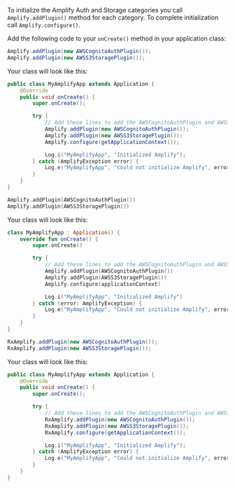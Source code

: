 To initialize the Amplify Auth and Storage categories you call `Amplify.addPlugin()` method for each category. To complete initialization call `Amplify.configure()`.

Add the following code to your `onCreate()` method in your application class:

<amplify-block-switcher> <amplify-block name="Java">

```java
Amplify.addPlugin(new AWSCognitoAuthPlugin());
Amplify.addPlugin(new AWSS3StoragePlugin());
```

Your class will look like this:

```java
public class MyAmplifyApp extends Application {
    @Override
    public void onCreate() {
        super.onCreate();

        try {
            // Add these lines to add the AWSCognitoAuthPlugin and AWSS3StoragePlugin plugins
            Amplify.addPlugin(new AWSCognitoAuthPlugin());
            Amplify.addPlugin(new AWSS3StoragePlugin());
            Amplify.configure(getApplicationContext());

            Log.i("MyAmplifyApp", "Initialized Amplify");
        } catch (AmplifyException error) {
            Log.e("MyAmplifyApp", "Could not initialize Amplify", error);
        }
    }
}
```

</amplify-block> <amplify-block name="Kotlin">

```kotlin
Amplify.addPlugin(AWSCognitoAuthPlugin())
Amplify.addPlugin(AWSS3StoragePlugin())
```

Your class will look like this:

```kotlin
class MyAmplifyApp : Application() {
    override fun onCreate() {
        super.onCreate()

        try {
            // Add these lines to add the AWSCognitoAuthPlugin and AWSS3StoragePlugin plugins
            Amplify.addPlugin(AWSCognitoAuthPlugin())
            Amplify.addPlugin(AWSS3StoragePlugin())
            Amplify.configure(applicationContext)

            Log.i("MyAmplifyApp", "Initialized Amplify")
        } catch (error: AmplifyException) {
            Log.e("MyAmplifyApp", "Could not initialize Amplify", error)
        }
    }
}
```

</amplify-block> <amplify-block name="RxJava">

```java
RxAmplify.addPlugin(new AWSCognitoAuthPlugin());
RxAmplify.addPlugin(new AWSS3StoragePlugin());
```

Your class will look like this:

```java
public class MyAmplifyApp extends Application {
    @Override
    public void onCreate() {
        super.onCreate();

        try {
            // Add these lines to add the AWSCognitoAuthPlugin and AWSS3StoragePlugin plugins
            RxAmplify.addPlugin(new AWSCognitoAuthPlugin());
            RxAmplify.addPlugin(new AWSS3StoragePlugin());
            RxAmplify.configure(getApplicationContext());

            Log.i("MyAmplifyApp", "Initialized Amplify");
        } catch (AmplifyException error) {
            Log.e("MyAmplifyApp", "Could not initialize Amplify", error);
        }
    }
}
```

</amplify-block> </amplify-block-switcher>
